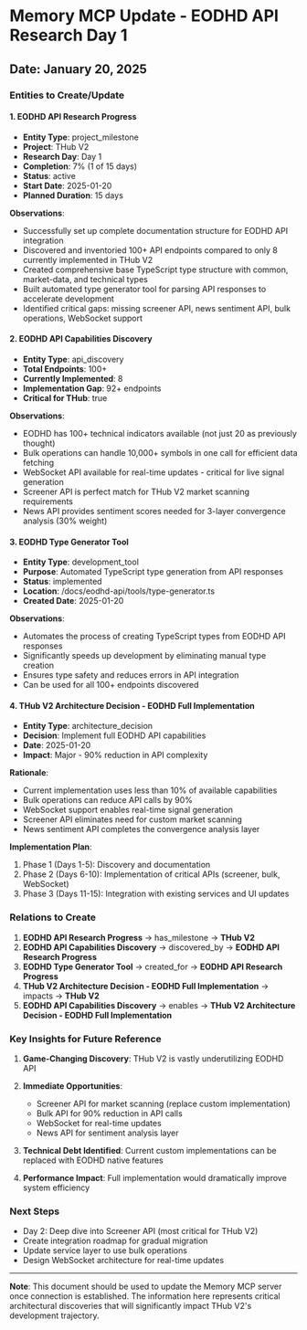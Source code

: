 # Memory MCP Update - EODHD API Research Day 1

## Date: January 20, 2025

### Entities to Create/Update

#### 1. EODHD API Research Progress
- **Entity Type**: project_milestone
- **Project**: THub V2
- **Research Day**: Day 1
- **Completion**: 7% (1 of 15 days)
- **Status**: active
- **Start Date**: 2025-01-20
- **Planned Duration**: 15 days

**Observations**:
- Successfully set up complete documentation structure for EODHD API integration
- Discovered and inventoried 100+ API endpoints compared to only 8 currently implemented in THub V2
- Created comprehensive base TypeScript type structure with common, market-data, and technical types
- Built automated type generator tool for parsing API responses to accelerate development
- Identified critical gaps: missing screener API, news sentiment API, bulk operations, WebSocket support

#### 2. EODHD API Capabilities Discovery
- **Entity Type**: api_discovery
- **Total Endpoints**: 100+
- **Currently Implemented**: 8
- **Implementation Gap**: 92+ endpoints
- **Critical for THub**: true

**Observations**:
- EODHD has 100+ technical indicators available (not just 20 as previously thought)
- Bulk operations can handle 10,000+ symbols in one call for efficient data fetching
- WebSocket API available for real-time updates - critical for live signal generation
- Screener API is perfect match for THub V2 market scanning requirements
- News API provides sentiment scores needed for 3-layer convergence analysis (30% weight)

#### 3. EODHD Type Generator Tool
- **Entity Type**: development_tool
- **Purpose**: Automated TypeScript type generation from API responses
- **Status**: implemented
- **Location**: /docs/eodhd-api/tools/type-generator.ts
- **Created Date**: 2025-01-20

**Observations**:
- Automates the process of creating TypeScript types from EODHD API responses
- Significantly speeds up development by eliminating manual type creation
- Ensures type safety and reduces errors in API integration
- Can be used for all 100+ endpoints discovered

#### 4. THub V2 Architecture Decision - EODHD Full Implementation
- **Entity Type**: architecture_decision
- **Decision**: Implement full EODHD API capabilities
- **Date**: 2025-01-20
- **Impact**: Major - 90% reduction in API complexity

**Rationale**:
- Current implementation uses less than 10% of available capabilities
- Bulk operations can reduce API calls by 90%
- WebSocket support enables real-time signal generation
- Screener API eliminates need for custom market scanning
- News sentiment API completes the convergence analysis layer

**Implementation Plan**:
1. Phase 1 (Days 1-5): Discovery and documentation
2. Phase 2 (Days 6-10): Implementation of critical APIs (screener, bulk, WebSocket)
3. Phase 3 (Days 11-15): Integration with existing services and UI updates

### Relations to Create

1. **EODHD API Research Progress** → has_milestone → **THub V2**
2. **EODHD API Capabilities Discovery** → discovered_by → **EODHD API Research Progress**
3. **EODHD Type Generator Tool** → created_for → **EODHD API Research Progress**
4. **THub V2 Architecture Decision - EODHD Full Implementation** → impacts → **THub V2**
5. **EODHD API Capabilities Discovery** → enables → **THub V2 Architecture Decision - EODHD Full Implementation**

### Key Insights for Future Reference

1. **Game-Changing Discovery**: THub V2 is vastly underutilizing EODHD API
2. **Immediate Opportunities**:
   - Screener API for market scanning (replace custom implementation)
   - Bulk API for 90% reduction in API calls
   - WebSocket for real-time updates
   - News API for sentiment analysis layer
   
3. **Technical Debt Identified**: Current custom implementations can be replaced with EODHD native features
4. **Performance Impact**: Full implementation would dramatically improve system efficiency

### Next Steps
- Day 2: Deep dive into Screener API (most critical for THub V2)
- Create integration roadmap for gradual migration
- Update service layer to use bulk operations
- Design WebSocket architecture for real-time updates

---

**Note**: This document should be used to update the Memory MCP server once connection is established. The information here represents critical architectural discoveries that will significantly impact THub V2's development trajectory.